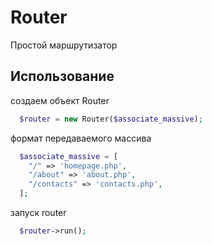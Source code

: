 # Router
Простой маршрутизатор
## Использование

создаем объект Router
```php
  $router = new Router($associate_massive);
```
формат передаваемого массива
```php
  $associate_massive = [
    "/" => 'homepage.php',
    "/about" => 'about.php',
    "/contacts" => 'contacts.php',
  ];
```
запуск router
```php
  $router->run();
```
